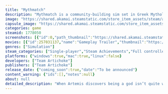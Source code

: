 ```yaml
---
title: "Mythmatch"
description: "Mythmatch is a community-building sim set in Greek Mythology. Match items to transform them. Match people to unite them. Rebuild Ithaca, create cute creatures, and defy the gods."
image: "https://shared.akamai.steamstatic.com/store_item_assets/steam/apps/1778050/header.jpg?t=1729437366"
capsule_image: "https://shared.akamai.steamstatic.com/store_item_assets/steam/apps/1778050/capsule_231x87.jpg?t=1729437366"
categories: game
steamid: 1778050
screenshots: [{"id":0,"path_thumbnail":"https://shared.akamai.steamstatic.com/store_item_assets/steam/apps/1778050/ss_9fea5155faf50101922380cb9160e9cc924db900.600x338.jpg?t=1729437366","path_full":"https://shared.akamai.steamstatic.com/store_item_assets/steam/apps/1778050/ss_9fea5155faf50101922380cb9160e9cc924db900.1920x1080.jpg?t=1729437366"},{"id":1,"path_thumbnail":"https://shared.akamai.steamstatic.com/store_item_assets/steam/apps/1778050/ss_237d82626e950965ec40001821b6d606e4dadab1.600x338.jpg?t=1729437366","path_full":"https://shared.akamai.steamstatic.com/store_item_assets/steam/apps/1778050/ss_237d82626e950965ec40001821b6d606e4dadab1.1920x1080.jpg?t=1729437366"},{"id":2,"path_thumbnail":"https://shared.akamai.steamstatic.com/store_item_assets/steam/apps/1778050/ss_d20d63761951fb4062d072946962b5705c5521d7.600x338.jpg?t=1729437366","path_full":"https://shared.akamai.steamstatic.com/store_item_assets/steam/apps/1778050/ss_d20d63761951fb4062d072946962b5705c5521d7.1920x1080.jpg?t=1729437366"},{"id":3,"path_thumbnail":"https://shared.akamai.steamstatic.com/store_item_assets/steam/apps/1778050/ss_056d4c7a2b6a4dbc34607ab1bb919afb85c777f1.600x338.jpg?t=1729437366","path_full":"https://shared.akamai.steamstatic.com/store_item_assets/steam/apps/1778050/ss_056d4c7a2b6a4dbc34607ab1bb919afb85c777f1.1920x1080.jpg?t=1729437366"},{"id":4,"path_thumbnail":"https://shared.akamai.steamstatic.com/store_item_assets/steam/apps/1778050/ss_09f6cefe7ea6e6ea57956acaf6df4e62683a968d.600x338.jpg?t=1729437366","path_full":"https://shared.akamai.steamstatic.com/store_item_assets/steam/apps/1778050/ss_09f6cefe7ea6e6ea57956acaf6df4e62683a968d.1920x1080.jpg?t=1729437366"},{"id":5,"path_thumbnail":"https://shared.akamai.steamstatic.com/store_item_assets/steam/apps/1778050/ss_b0e86fa67fadb27d5e3eeb66b4996dc0518dc13a.600x338.jpg?t=1729437366","path_full":"https://shared.akamai.steamstatic.com/store_item_assets/steam/apps/1778050/ss_b0e86fa67fadb27d5e3eeb66b4996dc0518dc13a.1920x1080.jpg?t=1729437366"}]
movies: [{"id":257031137,"name":"Gameplay Trailer","thumbnail":"https://shared.akamai.steamstatic.com/store_item_assets/steam/apps/257031137/movie.293x165.jpg?t=1718353175","webm":{"480":"http://video.akamai.steamstatic.com/store_trailers/257031137/movie480_vp9.webm?t=1718353175","max":"http://video.akamai.steamstatic.com/store_trailers/257031137/movie_max_vp9.webm?t=1718353175"},"mp4":{"480":"http://video.akamai.steamstatic.com/store_trailers/257031137/movie480.mp4?t=1718353175","max":"http://video.akamai.steamstatic.com/store_trailers/257031137/movie_max.mp4?t=1718353175"},"highlight":true}]
genres: ["Simulation"]
steam_categories: ["Single-player","Steam Achievements","Full controller support","Steam Cloud"]
platforms: {"windows":true,"mac":true,"linux":false}
developers: ["Team Artichoke"]
publishers: ["Team Artichoke"]
release_date: {"coming_soon":true,"date":"To be announced"}
content_warning: {"ids":[],"notes":null}
about: null
detailed_description: "When Artemis discovers being a god isn’t quite what she expected, she stands up to the Olympians and gets cast down to the mortal realm. There she finds her community and learns what it means to be a god.<br><br><strong>Rebuild Ithaca</strong><br><img class=\"bb_img\" src=\"https://shared.akamai.steamstatic.com/store_item_assets/steam/apps/1778050/extras/BuildingUpgrade.gif?t=1729437366\" /><br><br>Work with the mortals to gather resources, craft materials, and build a new Ithaca that works for them. The more you help, the more belief you’ll earn making you more powerful. But how will you use that power?<br><br><strong>Meet the Mortals</strong><br><img class=\"bb_img\" src=\"https://shared.akamai.steamstatic.com/store_item_assets/steam/apps/1778050/extras/Babysitting.gif?t=1729437366\" /><br><br>Rebuild the community as well as their home as you discover how the mortals really live. Maybe you’ll help settle disputes, recruit new islanders, or even babysit so they can work. No matter what, you’ll learn about the complexities of life in the mortal realm and do what you can to help.<br><br><strong>Combine and Create</strong><br><img class=\"bb_img\" src=\"https://shared.akamai.steamstatic.com/store_item_assets/steam/apps/1778050/extras/Demeter.gif?t=1729437366\" /><br><br>Three is Artemis’ magic number. When she combines three of anything it transforms into something new. From creating much-needed resources to accidentally creating Cerberus, you’ll never know what’s coming next as you explore your power.<br><br><strong>Challenge the Gods</strong><br><img class=\"bb_img\" src=\"https://shared.akamai.steamstatic.com/store_item_assets/steam/apps/1778050/extras/Dialog.gif?t=1729437366\" /><br><br>While you’re fixing things up in the mortal realm, you’ll be tearing things down in Olympus. Prove your worth as you face the challenges from the Olympic gods. Win and you could earn their favour. You might even get them to show grace to the mortals."
---
```


